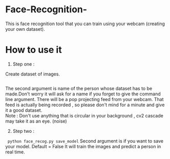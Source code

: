 # Face-Recognition-
This is face recognition tool that you can train using your webcam (creating your own dataset).

# How to use it 
1. Step one :

Create dataset of images.
```python create_dataset.py name_of_the_person
```
The second argument is name of the person whose dataset has to be made.Don't worry it will ask for a name if you forget to give the command 
line argument.
There will be a pop projecting feed from your webcam.
That feed is actually being recorded , so please don't mind for a minute and give it a good dataset. \
Note : Don't use anything that is circular in your background , cv2 cascade may take it as an eye. (noise)

2. Step two :
 
 ``` python face_recog.py save_model```
 Second argument is if you want to save your model. Default = False
 It will train the images and predict a person in real time.
 

